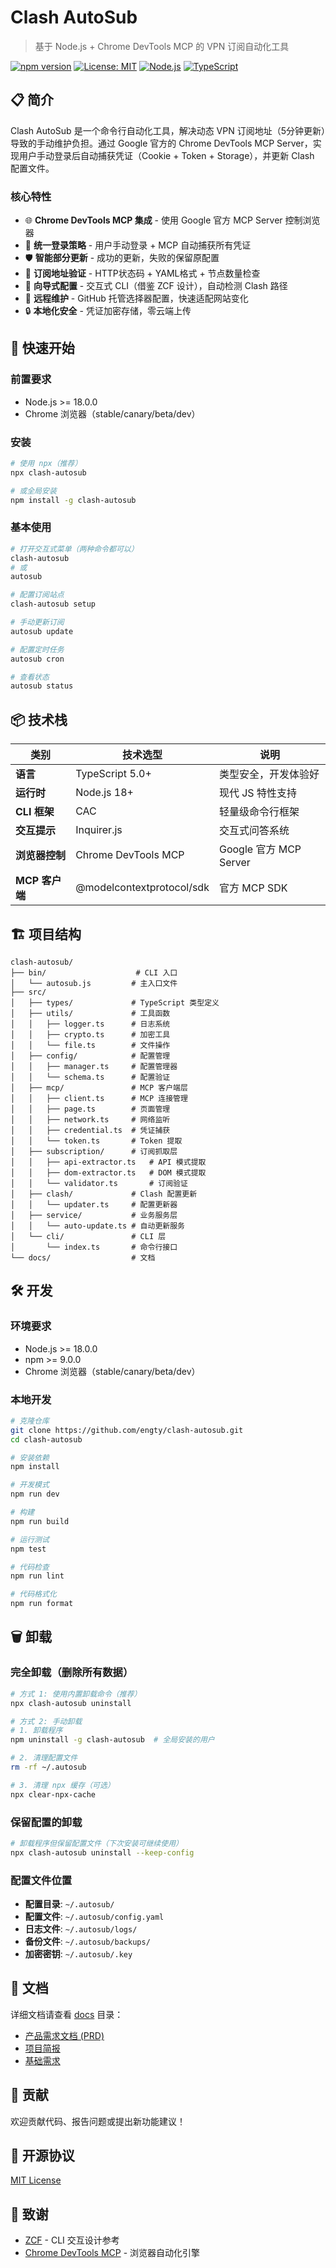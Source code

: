 # Clash AutoSub

> 基于 Node.js + Chrome DevTools MCP 的 VPN 订阅自动化工具

[![npm version](https://badge.fury.io/js/clash-autosub.svg)](https://www.npmjs.com/package/clash-autosub)
[![License: MIT](https://img.shields.io/badge/License-MIT-yellow.svg)](https://opensource.org/licenses/MIT)
[![Node.js](https://img.shields.io/badge/Node.js-18+-green.svg)](https://nodejs.org/)
[![TypeScript](https://img.shields.io/badge/TypeScript-5.0+-blue.svg)](https://www.typescriptlang.org/)

## 📋 简介

Clash AutoSub 是一个命令行自动化工具，解决动态 VPN 订阅地址（5分钟更新）导致的手动维护负担。通过 Google 官方的 Chrome DevTools MCP Server，实现用户手动登录后自动捕获凭证（Cookie + Token + Storage），并更新 Clash 配置文件。

### 核心特性

- 🌐 **Chrome DevTools MCP 集成** - 使用 Google 官方 MCP Server 控制浏览器
- 🔐 **统一登录策略** - 用户手动登录 + MCP 自动捕获所有凭证
- 🛡️ **智能部分更新** - 成功的更新，失败的保留原配置
- 📡 **订阅地址验证** - HTTP状态码 + YAML格式 + 节点数量检查
- 🔧 **向导式配置** - 交互式 CLI（借鉴 ZCF 设计），自动检测 Clash 路径
- 🔄 **远程维护** - GitHub 托管选择器配置，快速适配网站变化
- 🔒 **本地化安全** - 凭证加密存储，零云端上传

## 🚀 快速开始

### 前置要求

- Node.js >= 18.0.0
- Chrome 浏览器（stable/canary/beta/dev）

### 安装

```bash
# 使用 npx（推荐）
npx clash-autosub

# 或全局安装
npm install -g clash-autosub
```

### 基本使用

```bash
# 打开交互式菜单（两种命令都可以）
clash-autosub
# 或
autosub

# 配置订阅站点
clash-autosub setup

# 手动更新订阅
autosub update

# 配置定时任务
autosub cron

# 查看状态
autosub status
```

## 📦 技术栈

| 类别 | 技术选型 | 说明 |
|------|----------|------|
| **语言** | TypeScript 5.0+ | 类型安全，开发体验好 |
| **运行时** | Node.js 18+ | 现代 JS 特性支持 |
| **CLI 框架** | CAC | 轻量级命令行框架 |
| **交互提示** | Inquirer.js | 交互式问答系统 |
| **浏览器控制** | Chrome DevTools MCP | Google 官方 MCP Server |
| **MCP 客户端** | @modelcontextprotocol/sdk | 官方 MCP SDK |

## 🏗️ 项目结构

```
clash-autosub/
├── bin/                    # CLI 入口
│   └── autosub.js         # 主入口文件
├── src/
│   ├── types/             # TypeScript 类型定义
│   ├── utils/             # 工具函数
│   │   ├── logger.ts      # 日志系统
│   │   ├── crypto.ts      # 加密工具
│   │   └── file.ts        # 文件操作
│   ├── config/            # 配置管理
│   │   ├── manager.ts     # 配置管理器
│   │   └── schema.ts      # 配置验证
│   ├── mcp/               # MCP 客户端层
│   │   ├── client.ts      # MCP 连接管理
│   │   ├── page.ts        # 页面管理
│   │   ├── network.ts     # 网络监听
│   │   ├── credential.ts  # 凭证捕获
│   │   └── token.ts       # Token 提取
│   ├── subscription/      # 订阅抓取层
│   │   ├── api-extractor.ts   # API 模式提取
│   │   ├── dom-extractor.ts   # DOM 模式提取
│   │   └── validator.ts       # 订阅验证
│   ├── clash/             # Clash 配置更新
│   │   └── updater.ts     # 配置更新器
│   ├── service/           # 业务服务层
│   │   └── auto-update.ts # 自动更新服务
│   └── cli/               # CLI 层
│       └── index.ts       # 命令行接口
└── docs/                  # 文档
```

## 🛠️ 开发

### 环境要求

- Node.js >= 18.0.0
- npm >= 9.0.0
- Chrome 浏览器（stable/canary/beta/dev）

### 本地开发

```bash
# 克隆仓库
git clone https://github.com/engty/clash-autosub.git
cd clash-autosub

# 安装依赖
npm install

# 开发模式
npm run dev

# 构建
npm run build

# 运行测试
npm test

# 代码检查
npm run lint

# 代码格式化
npm run format
```

## 🗑️ 卸载

### 完全卸载（删除所有数据）

```bash
# 方式 1: 使用内置卸载命令（推荐）
npx clash-autosub uninstall

# 方式 2: 手动卸载
# 1. 卸载程序
npm uninstall -g clash-autosub  # 全局安装的用户

# 2. 清理配置文件
rm -rf ~/.autosub

# 3. 清理 npx 缓存（可选）
npx clear-npx-cache
```

### 保留配置的卸载

```bash
# 卸载程序但保留配置文件（下次安装可继续使用）
npx clash-autosub uninstall --keep-config
```

### 配置文件位置

- **配置目录**: `~/.autosub/`
- **配置文件**: `~/.autosub/config.yaml`
- **日志文件**: `~/.autosub/logs/`
- **备份文件**: `~/.autosub/backups/`
- **加密密钥**: `~/.autosub/.key`

## 📝 文档

详细文档请查看 [docs](./docs) 目录：

- [产品需求文档 (PRD)](./docs/prd.md)
- [项目简报](./docs/project-brief.md)
- [基础需求](./docs/basic_prd.md)

## 🤝 贡献

欢迎贡献代码、报告问题或提出新功能建议！

## 📄 开源协议

[MIT License](./LICENSE)

## 🙏 致谢

- [ZCF](https://github.com/UfoMiao/zcf) - CLI 交互设计参考
- [Chrome DevTools MCP](https://github.com/ChromeDevTools/chrome-devtools-mcp) - 浏览器自动化引擎
